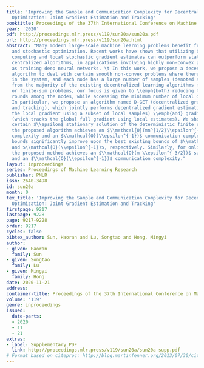 ```yaml
---
title: 'Improving the Sample and Communication Complexity for Decentralized Non-Convex
  Optimization: Joint Gradient Estimation and Tracking'
booktitle: Proceedings of the 37th International Conference on Machine Learning
year: '2020'
pdf: http://proceedings.mlr.press/v119/sun20a/sun20a.pdf
url: http://proceedings.mlr.press/v119/sun20a.html
abstract: "Many modern large-scale machine learning problems benefit from decentralized
  and stochastic optimization. Recent works have shown that utilizing both decentralized
  computing and local stochastic gradient estimates can outperform state-of-the-art
  centralized algorithms, in applications involving highly non-convex problems, such
  as training deep neural networks. \t In this work, we propose a decentralized stochastic
  algorithm to deal with certain smooth non-convex problems where there are $m$ nodes
  in the system, and each node has a large number of samples (denoted as $n$). Differently
  from the majority of the existing decentralized learning algorithms for either stochastic
  or finite-sum problems, our focus is given to \\emph{both} reducing the total communication
  rounds among the nodes, while accessing the minimum number of local data samples.
  In particular, we propose an algorithm named D-GET (decentralized gradient estimation
  and tracking), which jointly performs decentralized gradient estimation (which estimates
  the local gradient using a subset of local samples) \\emph{and} gradient tracking
  (which tracks the global full gradient using local estimates). We show that to achieve
  certain $\\epsilon$ stationary solution of the deterministic finite sum problem,
  the proposed algorithm achieves an $\\mathcal{O}(mn^{1/2}\\epsilon^{-1})$ sample
  complexity and an $\\mathcal{O}(\\epsilon^{-1})$ communication complexity. These
  bounds significantly improve upon the best existing bounds of $\\mathcal{O}(mn\\epsilon^{-1})$
  and $\\mathcal{O}(\\epsilon^{-1})$, respectively. Similarly, for online problems,
  the proposed method achieves an $\\mathcal{O}(m \\epsilon^{-3/2})$ sample complexity
  and an $\\mathcal{O}(\\epsilon^{-1})$ communication complexity."
layout: inproceedings
series: Proceedings of Machine Learning Research
publisher: PMLR
issn: 2640-3498
id: sun20a
month: 0
tex_title: 'Improving the Sample and Communication Complexity for Decentralized Non-Convex
  Optimization: Joint Gradient Estimation and Tracking'
firstpage: 9217
lastpage: 9228
page: 9217-9228
order: 9217
cycles: false
bibtex_author: Sun, Haoran and Lu, Songtao and Hong, Mingyi
author:
- given: Haoran
  family: Sun
- given: Songtao
  family: Lu
- given: Mingyi
  family: Hong
date: 2020-11-21
address: 
container-title: Proceedings of the 37th International Conference on Machine Learning
volume: '119'
genre: inproceedings
issued:
  date-parts:
  - 2020
  - 11
  - 21
extras:
- label: Supplementary PDF
  link: http://proceedings.mlr.press/v119/sun20a/sun20a-supp.pdf
# Format based on citeproc: http://blog.martinfenner.org/2013/07/30/citeproc-yaml-for-bibliographies/
---
```

